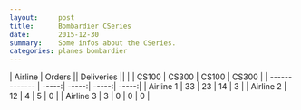 ```yaml
---
layout:     post
title:      Bombardier CSeries
date:       2015-12-30
summary:    Some infos about the CSeries.
categories: planes bombardier
---
```


| Airline       |     Orders   || Deliveries   ||
|               | CS100 | CS300 | CS100 | CS300 |
| ------------- | -----:| -----:| -----:| -----:|
| Airline 1     | 33    | 23    | 14    | 3     |
| Airline 2     | 12    | 4     | 5     | 0     |
| Airline 3     | 3     | 0     | 0     | 0     |

